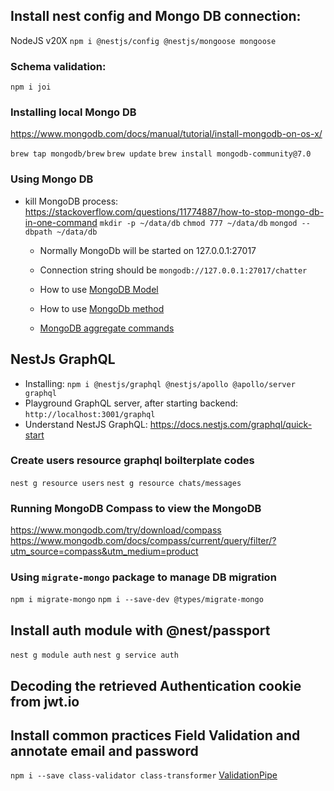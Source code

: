 ## Install nest config and Mongo DB connection:

NodeJS v20X
`npm i @nestjs/config @nestjs/mongoose mongoose`

### Schema validation:

`npm i joi`

### Installing local Mongo DB

https://www.mongodb.com/docs/manual/tutorial/install-mongodb-on-os-x/

`brew tap mongodb/brew`
`brew update`
`brew install mongodb-community@7.0`

### Using Mongo DB

- kill MongoDB process: https://stackoverflow.com/questions/11774887/how-to-stop-mongo-db-in-one-command
  `mkdir -p ~/data/db`
  `chmod 777 ~/data/db`
  `mongod --dbpath ~/data/db`

  - Normally MongoDb will be started on 127.0.0.1:27017
  - Connection string should be `mongodb://127.0.0.1:27017/chatter`

  - How to use [MongoDB Model](https://mongoosejs.com/docs/api/model.html)
  - How to use [MongoDb method](https://www.mongodb.com/docs/manual/reference/method/)
  - [MongoDB aggregate commands](https://www.mongodb.com/docs/manual/reference/operator/aggregation/sort/)

## NestJs GraphQL

- Installing: `npm i @nestjs/graphql @nestjs/apollo @apollo/server graphql`
- Playground GraphQL server, after starting backend: `http://localhost:3001/graphql`
- Understand NestJS GraphQL:
  https://docs.nestjs.com/graphql/quick-start

### Create users resource graphql boilterplate codes

`nest g resource users`
`nest g resource chats/messages`

### Running MongoDB Compass to view the MongoDB

https://www.mongodb.com/try/download/compass
https://www.mongodb.com/docs/compass/current/query/filter/?utm_source=compass&utm_medium=product

### Using `migrate-mongo` package to manage DB migration

`npm i migrate-mongo`
`npm i --save-dev @types/migrate-mongo`

## Install auth module with @nest/passport

`nest g module auth`
`nest g service auth`

## Decoding the retrieved Authentication cookie from jwt.io

## Install common practices Field Validation and annotate email and password

`npm i --save class-validator class-transformer`
[ValidationPipe](https://docs.nestjs.com/techniques/validation)
